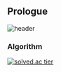## Prologue
![header](https://capsule-render.vercel.app/api?type=waving&color=gradient&height=265&section=header&text=ZAKIE&fontSize=77&fontAlign=50&fontAlignY=38&animation=twinkling&desc=The%Protagonist)

### Algorithm
[![solved.ac tier](http://mazassumnida.wtf/api/v2/generate_badge?boj=kcj1607)](https://solved.ac/kcj1607)
